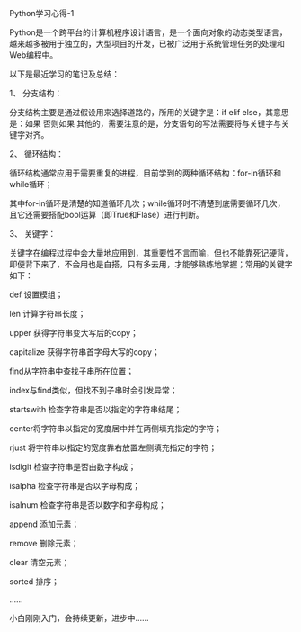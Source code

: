 Python学习心得-1

 

Python是一个跨平台的计算机程序设计语言，是一个面向对象的动态类型语言，越来越多被用于独立的，大型项目的开发，已被广泛用于系统管理任务的处理和Web编程中。

 

以下是最近学习的笔记及总结：

 

1、 分支结构：

分支结构主要是通过假设用来选择道路的，所用的关键字是：if elif else，其意思是：如果  否则如果  其他的，需要注意的是，分支语句的写法需要将与关键字与关键字对齐。

 

2、 循环结构：

循环结构通常应用于需要重复的进程，目前学到的两种循环结构：for-in循环和while循环；

其中for-in循环是清楚的知道循环几次；while循环时不清楚到底需要循环几次，且它还需要搭配bool运算（即True和Flase）进行判断。

 

3、 关键字：

关键字在编程过程中会大量地应用到，其重要性不言而喻，但也不能靠死记硬背，即便背下来了，不会用也是白搭，只有多去用，才能够熟练地掌握；常用的关键字如下：

def 设置模组；

len 计算字符串长度；

upper 获得字符串变大写后的copy；

capitalize 获得字符串首字母大写的copy；

find从字符串中查找子串所在位置；

index与find类似，但找不到子串时会引发异常；

startswith 检查字符串是否以指定的字符串结尾；

center将字符串以指定的宽度居中并在两侧填充指定的字符；

rjust 将字符串以指定的宽度靠右放置左侧填充指定的字符；

isdigit 检查字符串是否由数字构成；

isalpha 检查字符串是否以字母构成；

isalnum 检查字符串是否以数字和字母构成；

append 添加元素；

remove 删除元素；

clear 清空元素；

sorted 排序；

……

小白刚刚入门，会持续更新，进步中……

 